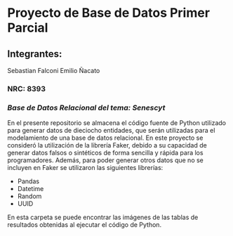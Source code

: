 # Proyecto de Base de Datos Primer Parcial
## Integrantes:
Sebastian Falconi
Emilio Ñacato
### NRC: 8393

### _Base de Datos Relacional del tema: Senescyt_

En el presente repositorio se almacena el código fuente de Python utilizado para  generar datos de dieciocho entidades, que serán utilizadas para el modelamiento de una base de datos relacional. En este proyecto se consideró la utilización de la librería Faker, debido a su capacidad de generar datos falsos o sintéticos de forma sencilla y rápida para los programadores. Además, para poder generar otros datos que no se incluyen en Faker se utilizaron las siguientes librerías:

- Pandas
- Datetime
- Random
- UUID

En esta carpeta se puede encontrar las imágenes de las tablas de resultados obtenidas al ejecutar el código de Python.
